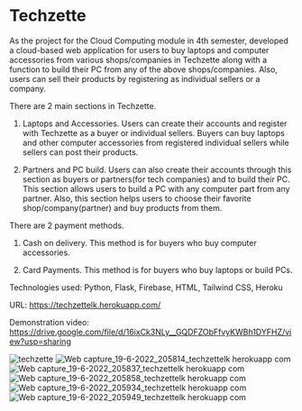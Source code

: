 # Techzette
As the project for the Cloud Computing module in 4th semester, developed a cloud-based web application for users to buy laptops and computer accessories from various shops/companies in Techzette along with a function to build their PC from any of the above shops/companies. Also, users can sell their products by registering as individual sellers or a company.

There are 2 main sections in Techzette.

1. Laptops and Accessories.
Users can create their accounts and register with Techzette as a buyer or individual sellers. Buyers can buy laptops and other computer accessories from registered individual sellers while sellers can post their products.

1. Partners and PC build.
Users can also create their accounts through this section as buyers or partners(for tech companies) and to build their PC. This section allows users to build a PC with any computer part from any partner. Also, this section helps users to choose their favorite shop/company(partner) and buy products from them.

There are 2 payment methods.

1. Cash on delivery.
This method is for buyers who buy computer accessories.

2. Card Payments.
This method is for buyers who buy laptops or build PCs.

Technologies used: Python, Flask, Firebase, HTML, Tailwind CSS, Heroku

URL: https://techzettelk.herokuapp.com/

Demonstration video: https://drive.google.com/file/d/16ixCk3NLy__GQDFZObFfvyKWBh1DYFHZ/view?usp=sharing

![techzette](https://user-images.githubusercontent.com/83831219/174781202-43d05655-a3be-430c-bb79-2eec1df2cdcd.jpg)
![Web capture_19-6-2022_205814_techzettelk herokuapp com](https://user-images.githubusercontent.com/83831219/174489005-586001b6-269e-4caa-ad6b-4df49d242421.jpeg)
![Web capture_19-6-2022_205837_techzettelk herokuapp com](https://user-images.githubusercontent.com/83831219/174489019-b8a71d58-31f8-4a94-9c58-1778e897dc24.jpeg)
![Web capture_19-6-2022_205858_techzettelk herokuapp com](https://user-images.githubusercontent.com/83831219/174489018-42134988-79d1-4f6c-b8b9-e68e211a2343.jpeg)
![Web capture_19-6-2022_205934_techzettelk herokuapp com](https://user-images.githubusercontent.com/83831219/174489017-823a9982-344c-4f65-96e0-48d086f27961.jpeg)
![Web capture_19-6-2022_205949_techzettelk herokuapp com](https://user-images.githubusercontent.com/83831219/174489016-83cbe352-daa2-477e-80c8-f9372d702b7c.jpeg)
